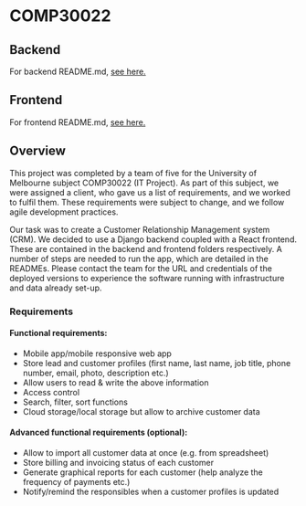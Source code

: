 # COMP30022

## Backend
For backend README.md, [see here.](backend/README.md)

## Frontend
For frontend README.md, [see here.](frontend/README.md)

## Overview
This project was completed by a team of five for the University of Melbourne subject COMP30022 (IT Project).
As part of this subject, we were assigned a client, who gave us a list of requirements, and we worked to fulfil them.
These requirements were subject to change, and we follow agile development practices.  

Our task was to create a Customer Relationship Management system (CRM). 
We decided to use a Django backend coupled with a React frontend. These are contained in the backend and frontend folders respectively.
A number of steps are needed to run the app, which are detailed in the READMEs.
Please contact the team for the URL and credentials of the deployed versions to experience the software running with infrastructure and data already set-up.

### Requirements
#### Functional requirements:

- Mobile app/mobile responsive web app
- Store lead and customer profiles (first name, last name, job title, phone number, email, photo, description etc.)
- Allow users to read & write the above information
- Access control
- Search, filter, sort functions
- Cloud storage/local storage but allow to archive customer data

#### Advanced functional requirements (optional):

- Allow to import all customer data at once (e.g. from spreadsheet)
- Store billing and invoicing status of each customer
- Generate graphical reports for each customer (help analyze the frequency of payments etc.)
- Notify/remind the responsibles when a customer profiles is updated
